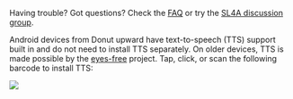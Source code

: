Having trouble? Got questions? Check the [FAQ](FAQ.md) or try the
[SL4A discussion group](http://groups.google.com/group/android-scripting).

Android devices from Donut upward have text-to-speech (TTS) support built in and
do not need to install TTS separately. On older devices, TTS is made possible by
the [eyes-free](http://code.google.com/p/eyes-free/) project. Tap, click, or
scan the following barcode to install TTS:

[![](http://chart.apis.google.com/chart?cht=qr&chs=200x200&chl=market://search?q=pname:com.google.tts&nonsense=something_that_ends_with.png)](http://bit.ly/1aeAhU)

<!---
 vi: ft=markdown:et:fdm=marker
 -->
